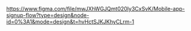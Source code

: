 https://www.figma.com/file/mwJXhWGJQmt020ly3CxSvK/Mobile-app-signup-flow?type=design&node-id=0%3A1&mode=design&t=hvHctSJKJKhyCLrm-1
